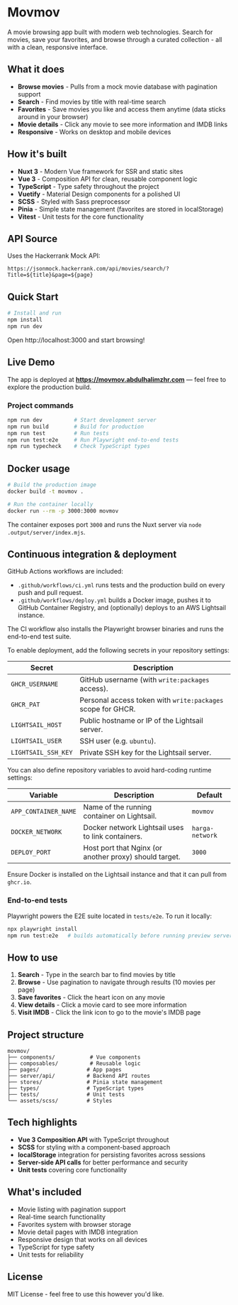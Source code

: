 # Movmov

A movie browsing app built with modern web technologies. Search for movies, save your favorites, and browse through a curated collection - all with a clean, responsive interface.

## What it does

- **Browse movies** - Pulls from a mock movie database with pagination support
- **Search** - Find movies by title with real-time search
- **Favorites** - Save movies you like and access them anytime (data sticks around in your browser)
- **Movie details** - Click any movie to see more information and IMDB links
- **Responsive** - Works on desktop and mobile devices

## How it's built

- **Nuxt 3** - Modern Vue framework for SSR and static sites
- **Vue 3** - Composition API for clean, reusable component logic
- **TypeScript** - Type safety throughout the project
- **Vuetify** - Material Design components for a polished UI
- **SCSS** - Styled with Sass preprocessor
- **Pinia** - Simple state management (favorites are stored in localStorage)
- **Vitest** - Unit tests for the core functionality

## API Source

Uses the Hackerrank Mock API:
```
https://jsonmock.hackerrank.com/api/movies/search/?Title=${title}&page=${page}
```

## Quick Start

```bash
# Install and run
npm install
npm run dev
```

Open http://localhost:3000 and start browsing!

## Live Demo

The app is deployed at **https://movmov.abdulhalimzhr.com** — feel free to explore the production build.

### Project commands

```bash
npm run dev          # Start development server
npm run build        # Build for production
npm run test         # Run tests
npm run test:e2e     # Run Playwright end-to-end tests
npm run typecheck    # Check TypeScript types
```

## Docker usage

```bash
# Build the production image
docker build -t movmov .

# Run the container locally
docker run --rm -p 3000:3000 movmov
```

The container exposes port `3000` and runs the Nuxt server via `node .output/server/index.mjs`.

## Continuous integration & deployment

GitHub Actions workflows are included:

- `.github/workflows/ci.yml` runs tests and the production build on every push and pull request.
- `.github/workflows/deploy.yml` builds a Docker image, pushes it to GitHub Container Registry, and (optionally) deploys to an AWS Lightsail instance.

The CI workflow also installs the Playwright browser binaries and runs the end-to-end test suite.

To enable deployment, add the following secrets in your repository settings:

| Secret | Description |
| ------ | ----------- |
| `GHCR_USERNAME` | GitHub username (with `write:packages` access). |
| `GHCR_PAT` | Personal access token with `write:packages` scope for GHCR. |
| `LIGHTSAIL_HOST` | Public hostname or IP of the Lightsail server. |
| `LIGHTSAIL_USER` | SSH user (e.g. `ubuntu`). |
| `LIGHTSAIL_SSH_KEY` | Private SSH key for the Lightsail server. |
You can also define repository variables to avoid hard-coding runtime settings:

| Variable | Description | Default |
| -------- | ----------- | ------- |
| `APP_CONTAINER_NAME` | Name of the running container on Lightsail. | `movmov` |
| `DOCKER_NETWORK` | Docker network Lightsail uses to link containers. | `harga-network` |
| `DEPLOY_PORT` | Host port that Nginx (or another proxy) should target. | `3000` |

Ensure Docker is installed on the Lightsail instance and that it can pull from `ghcr.io`.

### End-to-end tests

Playwright powers the E2E suite located in `tests/e2e`. To run it locally:

```bash
npx playwright install
npm run test:e2e   # builds automatically before running preview server
```

## How to use

1. **Search** - Type in the search bar to find movies by title
2. **Browse** - Use pagination to navigate through results (10 movies per page)
3. **Save favorites** - Click the heart icon on any movie
4. **View details** - Click a movie card to see more information
5. **Visit IMDB** - Click the link icon to go to the movie's IMDB page

## Project structure

```
movmov/
├── components/           # Vue components
├── composables/          # Reusable logic
├── pages/               # App pages
├── server/api/          # Backend API routes
├── stores/              # Pinia state management
├── types/               # TypeScript types
├── tests/               # Unit tests
└── assets/scss/         # Styles
```

## Tech highlights

- **Vue 3 Composition API** with TypeScript throughout
- **SCSS** for styling with a component-based approach
- **localStorage** integration for persisting favorites across sessions
- **Server-side API calls** for better performance and security
- **Unit tests** covering core functionality

## What's included

- Movie listing with pagination support
- Real-time search functionality
- Favorites system with browser storage
- Movie detail pages with IMDB integration
- Responsive design that works on all devices
- TypeScript for type safety
- Unit tests for reliability

## License

MIT License - feel free to use this however you'd like.
